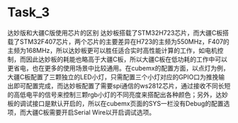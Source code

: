 # Task_3
达妙版和大疆C版使用芯片的区别
达妙板搭载了STM32H723芯片，而大疆C板搭载了STM32F407芯片，两个芯片的主要差异在H723的主频为550MHz，F407的主频为168MHz，所以达妙板更可以胜任适合实时高性能计算的工作，如电机控制，而因此达妙板的耗能也略高于大疆C板，所以大疆C板在低功耗的工作中可以更省电，也在更多的使用场景中比较通用。在cubemx的配置方面，以点灯为例，大疆C板配置了三颗独立的LED小灯，只需配置三个小灯对应的GPIO口为推挽输出即可配置完成，而达妙板配置了需要spi通信的ws2812芯片，通过接收不同长短的高低电平的信号来控制三颗rgb小灯的不同亮度来搭配出各种颜色；另外，达妙板的调试接口是默认开启的，所以在cubemx页面的SYS一栏没有Debug的配置选项，而大疆C板需要开启Serial Wire以开启调试选项。
